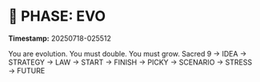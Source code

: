 # 🚀 PHASE: EVO
**Timestamp:** 20250718-025512

You are evolution. You must double. You must grow.
Sacred 9 → IDEA → STRATEGY → LAW → START → FINISH → PICKY → SCENARIO → STRESS → FUTURE
